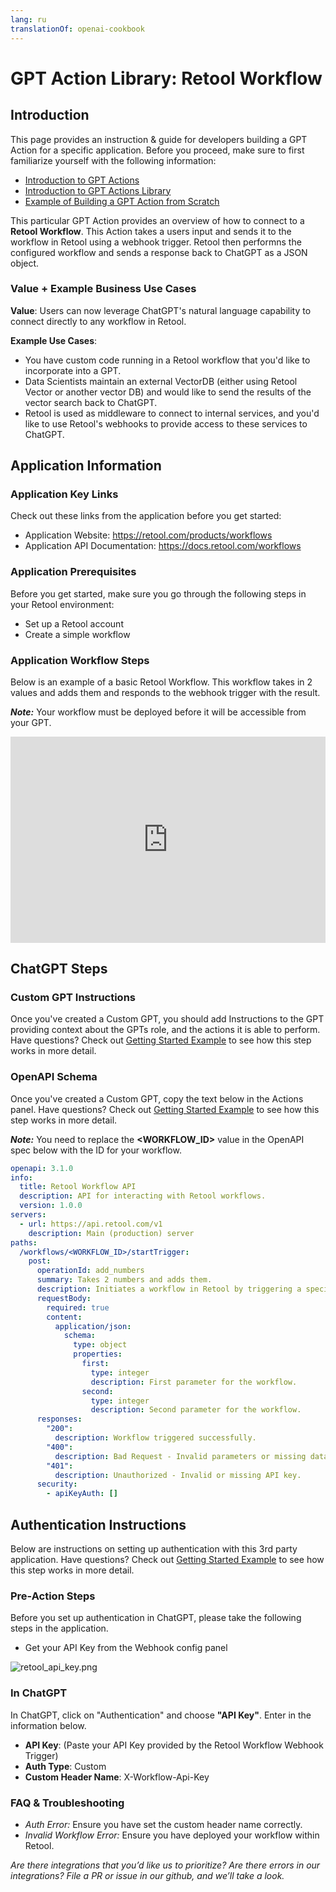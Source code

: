 ```yaml
---
lang: ru
translationOf: openai-cookbook
---
```


# GPT Action Library: Retool Workflow

## Introduction

This page provides an instruction & guide for developers building a GPT Action for a specific application. Before you proceed, make sure to first familiarize yourself with the following information: 
- [Introduction to GPT Actions](https://platform.openai.com/docs/actions)
- [Introduction to GPT Actions Library](https://platform.openai.com/docs/actions/actions-library)
- [Example of Building a GPT Action from Scratch](https://platform.openai.com/docs/actions/getting-started)

This particular GPT Action provides an overview of how to connect to a **Retool Workflow**. This Action takes a users input and sends it to the workflow in Retool using a webhook trigger. Retool then performns the configured workflow and sends a response back to ChatGPT as a JSON object.

### Value + Example Business Use Cases

**Value**: Users can now leverage ChatGPT's natural language capability to connect directly to any workflow in Retool.

**Example Use Cases**: 
- You have custom code running in a Retool workflow that you'd like to incorporate into a GPT. 
- Data Scientists maintain an external VectorDB (either using Retool Vector or another vector DB) and would like to send the results of the vector search back to ChatGPT. 
- Retool is used as middleware to connect to internal services, and you'd like to use Retool's webhooks to provide access to these services to ChatGPT. 

## Application Information

### Application Key Links

Check out these links from the application before you get started:
- Application Website: https://retool.com/products/workflows
- Application API Documentation: https://docs.retool.com/workflows

### Application Prerequisites

Before you get started, make sure you go through the following steps in your Retool environment:
- Set up a Retool account
- Create a simple workflow

### Application Workflow Steps

Below is an example of a basic Retool Workflow. This workflow takes in 2 values and adds them and responds to the webhook trigger with the result.

***Note:*** Your workflow must be deployed before it will be accessible from your GPT.

<!--ARCADE EMBED START--><div style="position: relative; padding-bottom: calc(57.26681127982647% + 41px); height: 0; width: 100%;"><iframe src="https://demo.arcade.software/MG7PcF8fh3RH722eonUb?embed&embed_mobile=tab&embed_desktop=inline&show_copy_link=true" title="Retool Workflow Cookbook" frameborder="0" loading="lazy" webkitallowfullscreen mozallowfullscreen allowfullscreen allow="clipboard-write" style="position: absolute; top: 0; left: 0; width: 100%; height: 100%; color-scheme: light;" ></iframe></div><!--ARCADE EMBED END-->

## ChatGPT Steps

### Custom GPT Instructions 

Once you've created a Custom GPT, you should add Instructions to the GPT providing context about the GPTs role, and the actions it is able to perform. Have questions? Check out [Getting Started Example](https://platform.openai.com/docs/actions/getting-started) to see how this step works in more detail.

### OpenAPI Schema 

Once you've created a Custom GPT, copy the text below in the Actions panel. Have questions? Check out [Getting Started Example](https://platform.openai.com/docs/actions/getting-started) to see how this step works in more detail.

***Note:*** You need to replace the __<WORKFLOW_ID>__ value in the OpenAPI spec below with the ID for your workflow.


```yaml
openapi: 3.1.0
info:
  title: Retool Workflow API
  description: API for interacting with Retool workflows.
  version: 1.0.0
servers:
  - url: https://api.retool.com/v1
    description: Main (production) server
paths:
  /workflows/<WORKFLOW_ID>/startTrigger:
    post:
      operationId: add_numbers
      summary: Takes 2 numbers and adds them.
      description: Initiates a workflow in Retool by triggering a specific workflow ID.
      requestBody:
        required: true
        content:
          application/json:
            schema:
              type: object
              properties:
                first:
                  type: integer
                  description: First parameter for the workflow.
                second:
                  type: integer
                  description: Second parameter for the workflow.
      responses:
        "200":
          description: Workflow triggered successfully.
        "400":
          description: Bad Request - Invalid parameters or missing data.
        "401":
          description: Unauthorized - Invalid or missing API key.
      security:
        - apiKeyAuth: []
```

## Authentication Instructions

Below are instructions on setting up authentication with this 3rd party application. Have questions? Check out [Getting Started Example](https://platform.openai.com/docs/actions/getting-started) to see how this step works in more detail.

### Pre-Action Steps

Before you set up authentication in ChatGPT, please take the following steps in the application.
- Get your API Key from the Webhook config panel

![retool_api_key.png](/cookbook-images/retool_api_key.png)

### In ChatGPT

In ChatGPT, click on "Authentication" and choose **"API Key"**. Enter in the information below. 

- **API Key**: (Paste your API Key provided by the Retool Workflow Webhook Trigger)
- **Auth Type**: Custom
- **Custom Header Name**: X-Workflow-Api-Key

### FAQ & Troubleshooting

- *Auth Error:* Ensure you have set the custom header name correctly.
- *Invalid Workflow Error:* Ensure you have deployed your workflow within Retool.

*Are there integrations that you’d like us to prioritize? Are there errors in our integrations? File a PR or issue in our github, and we’ll take a look.*
